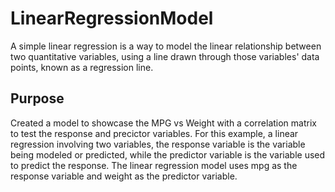 # LinearRegressionModel
A simple linear regression is a way to model the linear relationship between two quantitative variables, using a line drawn through those variables' data points, known as a regression line.

## Purpose
Created a model to showcase the MPG vs Weight with a correlation matrix to test the response and precictor variables. For this example, 
a linear regression involving two variables, the response variable is the variable being modeled or predicted, while the predictor variable is 
the variable used to predict the response. The linear regression model uses mpg as the response variable and weight as the predictor variable.

